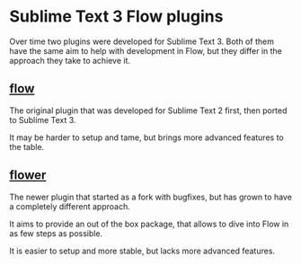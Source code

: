 # Sublime Text 3 Flow plugins

Over time two plugins were developed for Sublime Text 3.
Both of them have the same aim to help with development in Flow, but they differ in the approach
they take to achieve it.

## [flow](flow/readme.md)

The original plugin that was developed for Sublime Text 2 first, then ported to Sublime Text 3.

It may be harder to setup and tame, but brings more advanced features to the table.

## [flower](flower/readme.md)

The newer plugin that started as a fork with bugfixes, but has grown to have a completely different
approach.

It aims to provide an out of the box package, that allows to dive into Flow in as few steps
as possible.

It is easier to setup and more stable, but lacks more advanced features.
